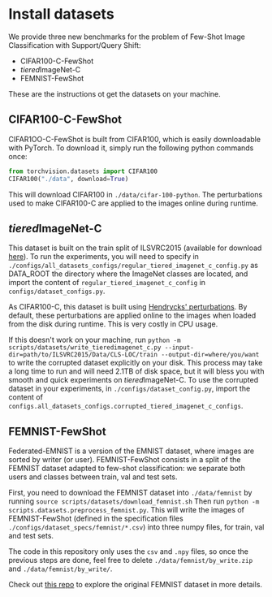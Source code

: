 # Install datasets

We provide three new benchmarks for the problem of Few-Shot Image Classification with Support/Query Shift:

- CIFAR100-C-FewShot
- *tiered*ImageNet-C
- FEMNIST-FewShot

These are the instructions ot get the datasets on your machine.

## CIFAR100-C-FewShot

CIFAR1OO-C-FewShot is built from CIFAR100, which is easily downloadable with PyTorch. To download it, simply run the 
following python commands once:
```python
from torchvision.datasets import CIFAR100
CIFAR100("./data", download=True)
```
This will download CIFAR100 in `./data/cifar-100-python`. The perturbations used to make CIFAR100-C
are applied to the images online during runtime.

## *tiered*ImageNet-C

This dataset is built on the train split of ILSVRC2015 (available for download [here](http://www.image-net.org/)).
To run the experiments, you will need to specify in `./configs/all_datasets_configs/regular_tiered_imagenet_c_config.py` as DATA_ROOT the directory
where the ImageNet classes are located, and import the content of `regular_tiered_imagenet_c_config` in `configs/dataset_configs.py`.

As CIFAR100-C, this dataset is built using [Hendrycks' perturbations](https://github.com/hendrycks/robustness).
By default, these perturbations are applied online to the images when loaded from the disk during runtime.
This is very costly in CPU usage. 

If this doesn't work on your machine, run 
`python -m scripts/datasets/write_tieredimagenet_c.py --input-dir=path/to/ILSVRC2015/Data/CLS-LOC/train --output-dir=where/you/want` 
to write the corrupted dataset explicitly on your disk. This process may take a long time to run and will need 2.1TB of disk
space, but it will bless you with smooth and quick experiments on *tiered*ImageNet-C. To use the corrupted dataset in your
experiments, in `./configs/dataset_config.py`, import the content of `configs.all_datasets_configs.corrupted_tiered_imagenet_c_configs`.



## FEMNIST-FewShot
Federated-EMNIST is a version of the EMNIST dataset, where images are sorted by writer (or user).
FEMNIST-FewShot consists in a split of the FEMNIST dataset adapted to few-shot classification: 
we separate both users and classes between train, val and test sets.

First, you need to download the FEMNIST dataset into `./data/femnist` 
by running `source scripts/datasets/download_femnist.sh`
Then run `python -m scripts.datasets.preprocess_femnist.py`. This will write the images of FEMNIST-FewShot
(defined in the specification files `./configs/dataset_specs/femnist/*.csv`) into three numpy files, for train,
val and test sets. 

The code in this repository only uses the `csv` and `.npy` files, so once the previous steps are
done, feel free to delete `./data/femnist/by_write.zip` and `./data/femnist/by_write/`.

Check out [this repo](https://github.com/TalwalkarLab/leaf/) to explore the original FEMNIST dataset in more details.